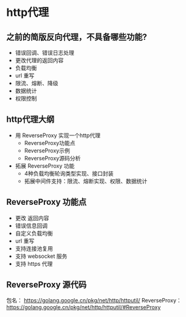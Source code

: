 
# http代理
## 之前的简版反向代理，不具备哪些功能?
- 错误回调、错误日志处理
- 更改代理的返回内容
- 负载均衡
- url 重写
- 限流、熔断、降级
- 数据统计
- 权限控制


## http代理大纲
- 用 ReverseProxy 实现一个http代理
    - ReverseProxy功能点
    - ReverseProxy示例
    - ReverseProxy源码分析
- 拓展 ReverseProxy 功能
    - 4种负载均衡轮询类型实现、接口封装
    - 拓展中间件支持：限流、熔断实现、权限、数据统计

## ReverseProxy 功能点
- 更改 返回内容
- 错误信息回调
- 自定义负载均衡
- url 重写
- 支持连接池复用
- 支持 websocket 服务
- 支持 https 代理

## ReverseProxy 源代码
包名： https://golang.google.cn/pkg/net/http/httputil/
ReverseProxy： https://golang.google.cn/pkg/net/http/httputil/#ReverseProxy
